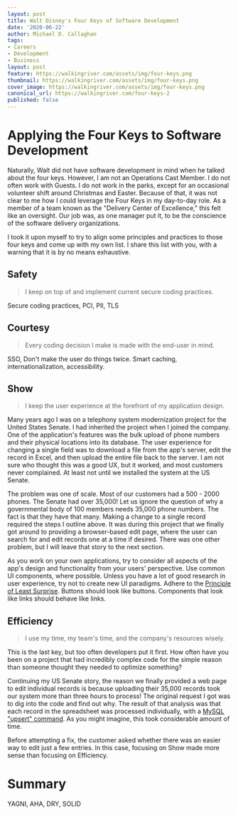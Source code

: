 ```yaml
---
layout: post
title: Walt Disney's Four Keys of Software Development
date: '2020-06-22'
author: Michael D. Callaghan
tags: 
- Careers
- Development
- Business
layout: post
feature: https://walkingriver.com/assets/img/four-keys.png
thumbnail: https://walkingriver.com/assets/img/four-keys.png
cover_image: https://walkingriver.com/assets/img/four-keys.png
canonical_url: https://walkingriver.com/four-keys-2
published: false
---
```




<!--more-->

# Applying the Four Keys to Software Development
Naturally, Walt did not have software development in mind when he talked about the four keys. However, I am not an Operations Cast Member. I do not often work with Guests. I do not work in the parks, except for an occasional volunteer shift around Christmas and Easter. Because of that, it was not clear to me how I could leverage the Four Keys in my day-to-day role. As a member of a team known as the "Delivery Center of Excellence," this felt like an oversight. Our job was, as one manager put it, to be the conscience of the software delivery organizations. 

I took it upon myself to try to align some principles and practices to those four keys and come up with my own list. I share this list with you, with a warning that it is by no means exhaustive. 

## Safety
> I keep on top of and implement current secure coding practices.

Secure coding practices, PCI, PII, TLS

## Courtesy 
> Every coding decision I make is made with the end-user in mind.

SSO, Don't make the user do things twice. Smart caching, internationalization, accessibility.

## Show 
> I keep the user experience at the forefront of my application design.

Many years ago I was on a telephony system modernization project for the United States Senate. I had inherited the project when I joined the company. One of the application's features was the bulk upload of phone numbers and their physical locations into its database. The user experience for changing a single field was to download a file from the app's server, edit the record in Excel, and then upload the entire file back to the server. I am not sure who thought this was a good UX, but it worked, and most customers never complained. At least not until we installed the system at the US Senate.

The problem was one of scale. Most of our customers had a 500 - 2000 phones. The Senate had over 35,000! Let us ignore the question of why a governmental body of 100 members needs 35,000 phone numbers. The fact is that they have that many. Making a change to a single record required the steps I outline above. It was during this project that we finally got around to providing a browser-based edit page, where the user can search for and edit records one at a time if desired. There was one other problem, but I will leave that story to the next section.

As you work on your own applications, try to consider all aspects of the app's design and functionality from your users' perspective. Use common UI components, where possible. Unless you have a lot of good research in user experience, try not to create new UI paradigms. Adhere to the [Principle of Least Surprise](http://principles-wiki.net/principles:principle_of_least_surprise). Buttons should look like buttons. Components that look like links should behave like links. 

## Efficiency
> I use my time, my team's time, and the company's resources wisely.

This is the last key, but too often developers put it first. How often have you been on a project that had incredibly complex code for the simple reason than someone thought they needed to optimize something?

Continuing my US Senate story, the reason we finally provided a web page to edit individual records is because uploading their 35,000 records took our system more than three hours to process! The original request I got was to dig into the code and find out why. The result of that analysis was that each record in the spreadsheet was processed individually, with a [MySQL "upsert" command](https://www.techbeamers.com/mysql-upsert/). As you might imagine, this took considerable amount of time. 

Before attempting a fix, the customer asked whether there was an easier way to edit just a few entries. In this case, focusing on Show made more sense than focusing on Efficiency. 


# Summary

YAGNI, AHA, DRY, SOLID
